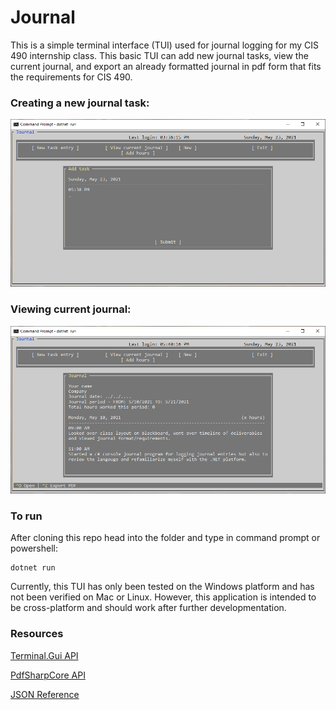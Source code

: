 # Journal
This is a simple terminal interface (TUI) used for journal logging for my CIS 490 internship class.
This basic TUI can add new journal tasks, view the current journal, and export an already formatted journal
in pdf form that fits the requirements for CIS 490.

### Creating a new journal task:
![Journal add task view](https://github.com/mshamp4/Journal/blob/master/imgs/add_task.PNG?raw=true)

### Viewing current journal:
![View journal](https://github.com/mshamp4/Journal/blob/master/imgs/view_journal.PNG?raw=true)

### To run
After cloning this repo head into the folder and type in command prompt or powershell:
```
dotnet run
```
Currently, this TUI has only been tested on the Windows platform and has not been verified 
on Mac or Linux. However, this application is intended to be cross-platform and should
work after further developmentation.

### Resources
[Terminal.Gui API](https://migueldeicaza.github.io/gui.cs/articles/overview.html)

[PdfSharpCore API](https://github.com/ststeiger/PdfSharpCore)

[JSON Reference](https://www.newtonsoft.com/json)
